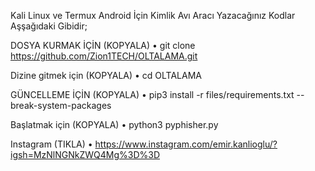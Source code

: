 Kali Linux ve Termux Android İçin Kimlik Avı Aracı
Yazacağınız Kodlar Aşşağıdaki Gibidir;

DOSYA KURMAK İÇİN (KOPYALA)
• git clone https://github.com/Zion1TECH/OLTALAMA.git

Dizine gitmek için (KOPYALA)
• cd OLTALAMA

GÜNCELLEME İÇİN (KOPYALA)
• pip3 install -r files/requirements.txt --break-system-packages

Başlatmak için (KOPYALA)
• python3 pyphisher.py

  Instagram    (TIKLA)
• https://www.instagram.com/emir.kanlioglu/?igsh=MzNlNGNkZWQ4Mg%3D%3D
